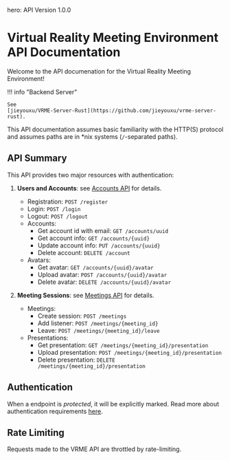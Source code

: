 hero: API Version 1.0.0

# Virtual Reality Meeting Environment API Documentation

Welcome to the API documenation for the Virtual Reality Meeting Environment!

!!! info "Backend Server"

	See
	[jieyouxu/VRME-Server-Rust](https://github.com/jieyouxu/vrme-server-rust).

This API documentation assumes basic familiarity with the HTTP(S) protocol and
assumes paths are in *nix systems (`/`-separated paths).

## API Summary

This API provides two major resources with authentication:

1. **Users and Accounts**: see [Accounts API](./users-accounts/index.md) for
   details.

	- Registration: `POST /register`
	- Login: `POST /login`
	- Logout: `POST /logout`
	- Accounts:
		- Get account id with email: `GET /accounts/uuid`
		- Get account info: `GET /accounts/{uuid}`
		- Update account info: `PUT /accounts/{uuid}`
		- Delete account: `DELETE /account`
	- Avatars:
		- Get avatar: `GET /accounts/{uuid}/avatar`
		- Upload avatar: `POST /accounts/{uuid}/avatar`
		- Delete avatar: `DELETE /accounts/{uuid}/avatar`

2. **Meeting Sessions**: see [Meetings API](./meetings/index.md) for details.

	- Meetings:
		- Create session: `POST /meetings`
		- Add listener: `POST /meetings/{meeting_id}`
		- Leave: `POST /meetings/{meeting_id}/leave`
	- Presentations:
		- Get presentation: `GET /meetings/{meeting_id}/presentation`
		- Upload presentation: `POST /meetings/{meeting_id}/presentation`
		- Delete presentation: `DELETE /meetings/{meeting_id}/presentation`

## Authentication

When a endpoint is *protected*, it will be explicitly marked. Read more about
authentication requirements [here](./authentication/index.md).

## Rate Limiting

Requests made to the VRME API are throttled by rate-limiting.
